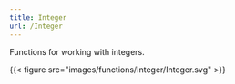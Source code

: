 ```yaml
---
title: Integer
url: /Integer
---
```


Functions for working with integers.

{{< figure src="images/functions/Integer/Integer.svg" >}}
